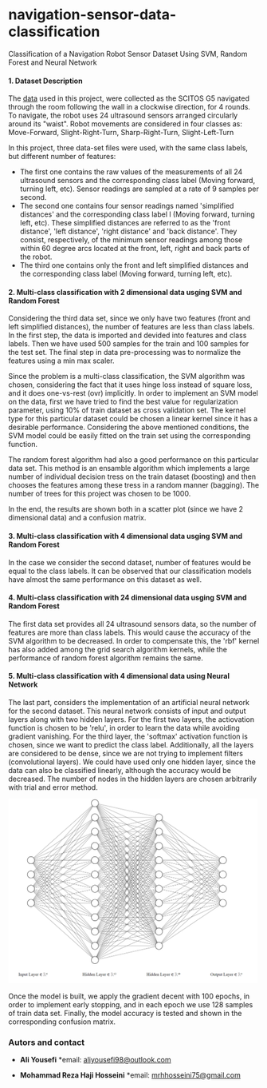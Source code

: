 # navigation-sensor-data-classification
Classification of a Navigation Robot Sensor Dataset Using SVM, Random Forest and Neural Network

#### 1. Dataset Description
The [data](https://www.kaggle.com/datasets/uciml/wall-following-robot) used in this project, were collected as the SCITOS G5 navigated through the room following the wall in a clockwise direction, for 4 rounds. To navigate, the robot uses 24 ultrasound sensors arranged circularly around its "waist". Robot movements are considered in four classes as: Move-Forward, Slight-Right-Turn, Sharp-Right-Turn, Slight-Left-Turn

In this project, three data-set files were used, with the same class labels, but different number of features:

- The first one contains the raw values of the measurements of all 24 ultrasound sensors and the corresponding class label (Moving forward, turning left, etc). Sensor readings are sampled at a rate of 9 samples per second.
- The second one contains four sensor readings named 'simplified distances' and the corresponding class label l (Moving forward, turning left, etc). These simplified distances are referred to as the 'front distance', 'left distance', 'right distance' and 'back distance'. They consist, respectively, of the minimum sensor readings among those within 60 degree arcs located at the front, left, right and back parts of the robot.
- The third one contains only the front and left simplified distances and the corresponding class label (Moving forward, turning left, etc).

#### 2. Multi-class classification with 2 dimensional data usging SVM and Random Forest
Considering the third data set, since we only have two features (front and left simplified distances), the number of features are less than class labels. In the first step, the data is imported and devided into features and class labels. Then we have used 500 samples for the train and 100 samples for the test set. The final step in data pre-processing was to normalize the features using a min max scaler. 

Since the problem is a multi-class classification, the SVM algorithm was chosen, considering the fact that it uses hinge loss instead of square loss, and it does one-vs-rest (ovr) implicitly. In order to implement an SVM model on the data, first we have tried to find the best value for regularization parameter, using 10% of train dataset as cross validation set. The kernel type for this particular dataset could be chosen a linear kernel since it has a desirable performance. Considering the above mentioned conditions, the SVM model could be easily fitted on the train set using the corresponding function.

The random forest algorithm had also a good performance on this particular data set. This method is an ensamble algorithm which implements a large number of individual decision tress on the train dataset (boosting) and then chooses the features among these tress in a random manner (bagging). The number of trees for this project was chosen to be 1000.

In the end, the results are shown both in a scatter plot (since we have 2 dimensional data) and a confusion matrix.

#### 3. Multi-class classification with 4 dimensional data usging SVM and Random Forest
In the case we consider the second dataset, number of features would be equal to the class labels. It can be observed that our classification models have almost the same performance on this dataset as well.

#### 4. Multi-class classification with 24 dimensional data usging SVM and Random Forest
The first data set provides all 24 ultrasound sensors data, so the number of features are more than class labels. This would cause the accuracy of the SVM algorithm to be decreased. In order to compensate this, the 'rbf' kernel has also added among the grid search algorithm kernels, while the performance of random forest algorithm remains the same.

#### 5. Multi-class classification with 4 dimensional data using Neural Network
The last part, considers the implementation of an artificial neural network for the second dataset. This neural network consists of input and output layers along with two hidden layers. For the first two layers, the actiovation function is chosen to be 'relu', in order to learn the data while avoiding gradient vanishing. For the third layer, the 'softmax' activation function is chosen, since we want to predict the class label. Additionally, all the layers are considered to be dense, since we are not trying to implement filters (convolutional layers). We could have used only one hidden layer, since the data can also be classified linearly, although the accuracy would be decreased. The number of nodes in the hidden layers are chosen arbitrarily with trial and error method.

<img src="nn.png" width=500 />

Once the model is built, we apply the gradient decent with 100 epochs, in order to implement early stopping, and in each epoch we use 128 samples of train data set. Finally, the model accuracy is tested and shown in the corresponding confusion matrix.

### Autors and contact

- __Ali Yousefi__  *email: <aliyousefi98@outlook.com>

- __Mohammad Reza Haji Hosseini__ *email: <mrhhosseini75@gmail.com>
